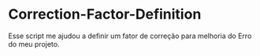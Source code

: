 # Correction-Factor-Definition
Esse script me ajudou a definir um fator de correção para melhoria do Erro do meu projeto.
